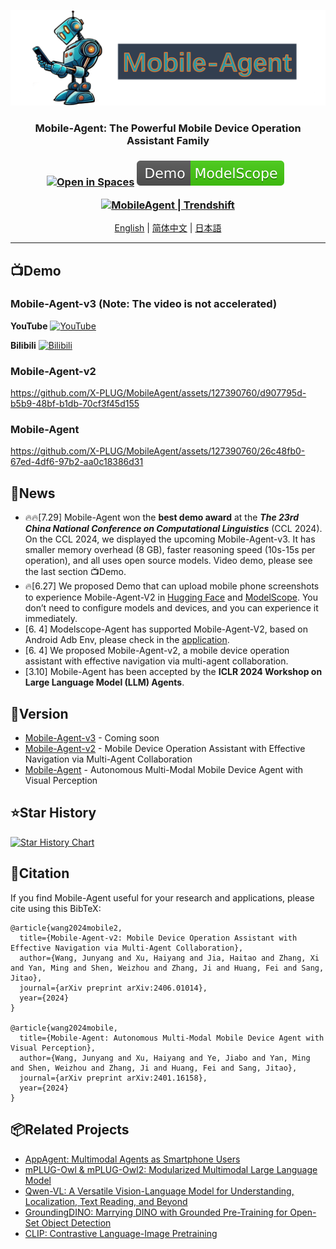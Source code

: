![](assets/logo.png?v=1&type=image)
<div align="center">
<h3>Mobile-Agent: The Powerful Mobile Device Operation Assistant Family<h3>
<div align="center">
	<a href="https://huggingface.co/spaces/junyangwang0410/Mobile-Agent"><img src="https://huggingface.co/datasets/huggingface/badges/raw/main/open-in-hf-spaces-sm-dark.svg" alt="Open in Spaces"></a>
	<a href="https://modelscope.cn/studios/wangjunyang/Mobile-Agent-v2"><img src="assets/Demo-ModelScope-brightgreen.svg" alt="Demo ModelScope"></a>
  <a href="https://arxiv.org/abs/2401.16158"><img src="https://img.shields.io/badge/Arxiv-2401.16158-b31b1b.svg?logo=arXiv" alt=""></a>
  <a href="https://arxiv.org/abs/2406.01014 "><img src="https://img.shields.io/badge/Arxiv-2406.01014-b31b1b.svg?logo=arXiv" alt=""></a>
</div>
<p align="center">
<a href="https://trendshift.io/repositories/7423" target="_blank"><img src="https://trendshift.io/api/badge/repositories/7423" alt="MobileAgent | Trendshift" style="width: 250px; height: 55px;" width="250" height="55"/></a>
</p>
</div>

<div align="center">
<a href="README.md">English</a> | <a href="README_zh.md">简体中文</a> | <a href="README_ja.md">日本語</a>
<hr>
</div>
<!--
English | [简体中文](README_zh.md) | [日本語](README_ja.md)
<hr>
-->

## 📺Demo

### Mobile-Agent-v3 (Note: The video is not accelerated)
**YouTube**
[![YouTube](https://img.youtube.com/vi/EMbIpzqJld0/0.jpg)](https://www.youtube.com/watch?v=EMbIpzqJld0)

**Bilibili**
[![Bilibili](https://img.youtube.com/vi/EMbIpzqJld0/0.jpg)](https://www.bilibili.com/video/BV1pPvyekEsa/?share_source=copy_web&vd_source=47ffcd57083495a8965c8cdbe1a751ae)

### Mobile-Agent-v2
https://github.com/X-PLUG/MobileAgent/assets/127390760/d907795d-b5b9-48bf-b1db-70cf3f45d155

### Mobile-Agent
https://github.com/X-PLUG/MobileAgent/assets/127390760/26c48fb0-67ed-4df6-97b2-aa0c18386d31


## 📢News
* 🔥🔥[7.29] Mobile-Agent won the **best demo award** at the ***The 23rd China National Conference on Computational Linguistics*** (CCL 2024). On the CCL 2024, we displayed the upcoming Mobile-Agent-v3. It has smaller memory overhead (8 GB), faster reasoning speed (10s-15s per operation), and all uses open source models. Video demo, please see the last section 📺Demo.
* 🔥[6.27] We proposed Demo that can upload mobile phone screenshots to experience Mobile-Agent-V2 in [Hugging Face](https://huggingface.co/spaces/junyangwang0410/Mobile-Agent) and [ModelScope](https://modelscope.cn/studios/wangjunyang/Mobile-Agent-v2). You don’t need to configure models and devices, and you can experience it immediately.
* [6. 4] Modelscope-Agent has supported Mobile-Agent-V2, based on Android Adb Env, please check in the [application](https://github.com/modelscope/modelscope-agent/tree/master/apps/mobile_agent).
* [6. 4] We proposed Mobile-Agent-v2, a mobile device operation assistant with effective navigation via multi-agent collaboration.
* [3.10] Mobile-Agent has been accepted by the **ICLR 2024 Workshop on Large Language Model (LLM) Agents**.

## 📱Version
* [Mobile-Agent-v3](Mobile-Agent-v3/README.md) - Coming soon
* [Mobile-Agent-v2](Mobile-Agent-v2/README.md) - Mobile Device Operation Assistant with Effective Navigation via Multi-Agent Collaboration
* [Mobile-Agent](Mobile-Agent/README.md) - Autonomous Multi-Modal Mobile Device Agent with Visual Perception

## ⭐Star History
[![Star History Chart](https://api.star-history.com/svg?repos=X-PLUG/MobileAgent&type=Date)](https://star-history.com/#X-PLUG/MobileAgent&Date)

## 📑Citation
If you find Mobile-Agent useful for your research and applications, please cite using this BibTeX:
```
@article{wang2024mobile2,
  title={Mobile-Agent-v2: Mobile Device Operation Assistant with Effective Navigation via Multi-Agent Collaboration},
  author={Wang, Junyang and Xu, Haiyang and Jia, Haitao and Zhang, Xi and Yan, Ming and Shen, Weizhou and Zhang, Ji and Huang, Fei and Sang, Jitao},
  journal={arXiv preprint arXiv:2406.01014},
  year={2024}
}

@article{wang2024mobile,
  title={Mobile-Agent: Autonomous Multi-Modal Mobile Device Agent with Visual Perception},
  author={Wang, Junyang and Xu, Haiyang and Ye, Jiabo and Yan, Ming and Shen, Weizhou and Zhang, Ji and Huang, Fei and Sang, Jitao},
  journal={arXiv preprint arXiv:2401.16158},
  year={2024}
}
```

## 📦Related Projects
* [AppAgent: Multimodal Agents as Smartphone Users](https://github.com/mnotgod96/AppAgent)
* [mPLUG-Owl & mPLUG-Owl2: Modularized Multimodal Large Language Model](https://github.com/X-PLUG/mPLUG-Owl)
* [Qwen-VL: A Versatile Vision-Language Model for Understanding, Localization, Text Reading, and Beyond](https://github.com/QwenLM/Qwen-VL)
* [GroundingDINO: Marrying DINO with Grounded Pre-Training for Open-Set Object Detection](https://github.com/IDEA-Research/GroundingDINO)
* [CLIP: Contrastive Language-Image Pretraining](https://github.com/openai/CLIP)
